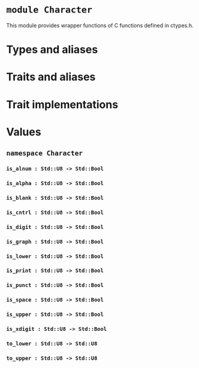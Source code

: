 # `module Character`

This module provides wrapper functions of C functions defined in ctypes.h.

# Types and aliases

# Traits and aliases

# Trait implementations

# Values

## `namespace Character`

### `is_alnum : Std::U8 -> Std::Bool`

### `is_alpha : Std::U8 -> Std::Bool`

### `is_blank : Std::U8 -> Std::Bool`

### `is_cntrl : Std::U8 -> Std::Bool`

### `is_digit : Std::U8 -> Std::Bool`

### `is_graph : Std::U8 -> Std::Bool`

### `is_lower : Std::U8 -> Std::Bool`

### `is_print : Std::U8 -> Std::Bool`

### `is_punct : Std::U8 -> Std::Bool`

### `is_space : Std::U8 -> Std::Bool`

### `is_upper : Std::U8 -> Std::Bool`

### `is_xdigit : Std::U8 -> Std::Bool`

### `to_lower : Std::U8 -> Std::U8`

### `to_upper : Std::U8 -> Std::U8`